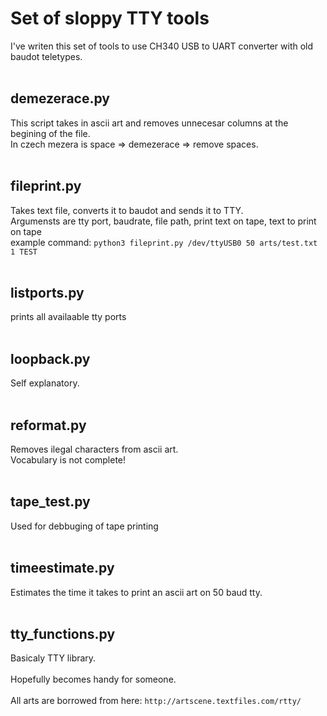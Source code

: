 # Set of sloppy TTY tools<br/>
I've writen this set of tools to use CH340 USB to UART converter with old baudot teletypes.<br/>
<br/>
## demezerace.py<br/>
This script takes in ascii art and removes unnecesar columns at the begining of the file.<br/>
In czech mezera is space => demezerace => remove spaces.<br/>
<br/>
## fileprint.py<br/>
Takes text file, converts it to baudot and sends it to TTY.<br/>
Argumensts are tty port, baudrate, file path, print text on tape, text to print on tape<br/>
example command: `python3 fileprint.py /dev/ttyUSB0 50 arts/test.txt 1 TEST`<br/>
<br/>
## listports.py<br/>
prints all availaable tty ports<br/>
<br/>
## loopback.py<br/>
Self explanatory.<br/>
<br/>
## reformat.py<br/>
Removes ilegal characters from ascii art.<br/>
Vocabulary is not complete!<br/>
<br/>
## tape_test.py<br/>
Used for debbuging of tape printing<br/>
<br/>
## timeestimate.py<br/>
Estimates the time it takes to print an ascii art on 50 baud tty.<br/>
<br/>
## tty_functions.py<br/>
Basicaly TTY library.<br/>
<br/>
Hopefully becomes handy for someone.<br/>
<br/>
All arts are borrowed from here: `http://artscene.textfiles.com/rtty/`<br/>